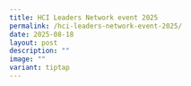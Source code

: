 ```yaml
---
title: HCI Leaders Network event 2025
permalink: /hci-leaders-network-event-2025/
date: 2025-08-18
layout: post
description: ""
image: ""
variant: tiptap
---
```

